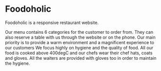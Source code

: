 # Foodoholic
Foodoholic is a responsive restaurant website.

Our menu contains 6 categories for the customer to order from. 
They can also reserve a table with us through the website or on the phone.
Our main priority is to provide a warm environment and a magnificent experience to our customers 
We focus highly on hygiene and the quality of food. All our food is cooked above 400degC and our chefs wear their chef hats, coats and gloves.
All the waiters are provided with gloves too in order to maintain the hygiene.
